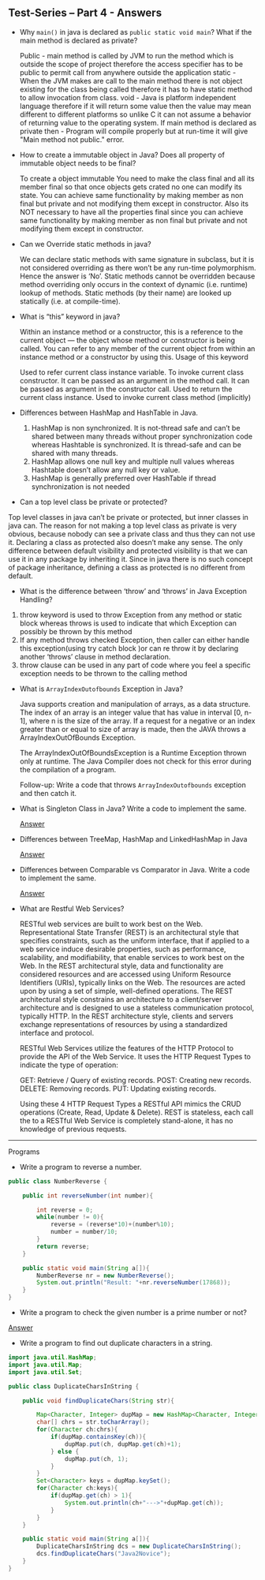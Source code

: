 Test-Series – Part 4 - Answers
---

- Why `main()` in java is declared as `public static void main`? What if the main method is declared as private?

  Public - main method is called by JVM to run the method which is outside the scope of project therefore the access specifier has to be public to permit call from anywhere outside the application static - When the JVM makes are call to the main method there is not object existing for the class being called therefore it has to have static method to allow invocation from class. void - Java is platform independent language therefore if it will return some value then the value may mean different to different platforms so unlike C it can not assume a behavior of returning value to the operating system. If main method is declared as private then - Program will compile properly but at run-time it will give "Main method not public." error.

- How to create a immutable object in Java? Does all property of immutable object needs to be final?

  To create a object immutable You need to make the class final and all its member final so that once objects gets crated no one can modify its state. You can achieve same functionality by making member as non final but private and not modifying them except in constructor. Also its NOT necessary to have all the properties final since you can achieve same functionality by making member as non final but private and not modifying them except in constructor.

- Can we Override static methods in java?

  We can declare static methods with same signature in subclass, but it is not considered overriding as there won’t be any run-time polymorphism. Hence the answer is ‘No’. Static methods cannot be overridden because method overriding only occurs in the context of dynamic (i.e. runtime) lookup of methods. Static methods (by their name) are looked up statically (i.e. at compile-time).

- What is “this” keyword in java?

  Within an instance method or a constructor, this is a reference to the current object — the object whose method or constructor is being called. You can refer to any member of the current object from within an instance method or a constructor by using this.
  Usage of this keyword

  Used to refer current class instance variable.
  To invoke current class constructor.
  It can be passed as an argument in the method call.
  It can be passed as argument in the constructor call.
  Used to return the current class instance.
  Used to invoke current class method (implicitly)

- Differences between HashMap and HashTable in Java.

  1. HashMap is non synchronized. It is not-thread safe and can’t be shared between many threads without proper synchronization code whereas Hashtable is synchronized. It is thread-safe and can be shared with many threads.
  2. HashMap allows one null key and multiple null values whereas Hashtable doesn’t allow any null key or value.
  3. HashMap is generally preferred over HashTable if thread synchronization is not needed  

- Can a top level class be private or protected?

Top level classes in java can’t be private or protected, but inner classes in java can. The reason for not making a top level class as private is very obvious, because nobody can see a private class and thus they can not use it. Declaring a class as protected also doesn’t make any sense. The only difference between default visibility and protected visibility is that we can use it in any package by inheriting it. Since in java there is no such concept of package inheritance, defining a class as protected is no different from default.

- What is the difference between ‘throw’ and ‘throws’ in Java Exception Handling?

 1. throw keyword is used to throw Exception from any method or static block whereas throws is used to indicate that which Exception can possibly be thrown by this method
 2. If any method throws checked Exception, then caller can either handle this exception(using try catch block )or can re throw it by declaring another ‘throws’ clause in method declaration.
 3. throw clause can be used in any part of code where you feel a specific exception needs to be thrown to the calling method  

- What is `ArrayIndexOutofbounds` Exception in Java?

  Java supports creation and manipulation of arrays, as a data structure. The index of an array is an integer value that has value in interval [0, n-1], where n is the size of the array. If a request for a negative or an index greater than or equal to size of array is made, then the JAVA throws a ArrayIndexOutOfBounds Exception.

  The ArrayIndexOutOfBoundsException is a Runtime Exception thrown only at runtime. The Java Compiler does not check for this error during the compilation of a program.

  Follow-up: Write a code that throws `ArrayIndexOutofbounds` exception and then catch it.

- What is Singleton Class in Java? Write a code to implement the same.

    [Answer](https://www.geeksforgeeks.org/singleton-class-java/)

- Differences between TreeMap, HashMap and LinkedHashMap in Java

  [Answer](https://www.geeksforgeeks.org/differences-treemap-hashmap-linkedhashmap-java/)

- Differences between Comparable vs Comparator in Java. Write a code to implement the same.

    [Answer](https://www.geeksforgeeks.org/comparable-vs-comparator-in-java/)

- What are Restful Web Services?

  RESTful web services are built to work best on the Web. Representational State Transfer (REST) is an architectural style that specifies constraints, such as the uniform interface, that if applied to a web service induce desirable properties, such as performance, scalability, and modifiability, that enable services to work best on the Web. In the REST architectural style, data and functionality are considered resources and are accessed using Uniform Resource Identifiers (URIs), typically links on the Web. The resources are acted upon by using a set of simple, well-defined operations. The REST architectural style constrains an architecture to a client/server architecture and is designed to use a stateless communication protocol, typically HTTP. In the REST architecture style, clients and servers exchange representations of resources by using a standardized interface and protocol.

  RESTful Web Services utilize the features of the HTTP Protocol to provide the API of the Web Service. It uses the HTTP Request Types to indicate the type of operation:

  GET: Retrieve / Query of existing records.
  POST: Creating new records.
  DELETE: Removing records.
  PUT: Updating existing records.

  Using these 4 HTTP Request Types a RESTful API mimics the CRUD operations (Create, Read, Update & Delete). REST is stateless, each call the to a RESTful Web Service is completely stand-alone, it has no knowledge of previous requests.

---

Programs

- Write a program to reverse a number.

```java
public class NumberReverse {

    public int reverseNumber(int number){

        int reverse = 0;
        while(number != 0){
            reverse = (reverse*10)+(number%10);
            number = number/10;
        }
        return reverse;
    }

    public static void main(String a[]){
        NumberReverse nr = new NumberReverse();
        System.out.println("Result: "+nr.reverseNumber(17868));
    }
}

```

- Write a program to check the given number is a prime number or not?

[Answer](https://github.com/a2ankitrai/2KX7/blob/master/Mathematics/Mathematics.md#prime-numbers)

- Write a program to find out duplicate characters in a string.

```java
import java.util.HashMap;
import java.util.Map;
import java.util.Set;

public class DuplicateCharsInString {

    public void findDuplicateChars(String str){

        Map<Character, Integer> dupMap = new HashMap<Character, Integer>();
        char[] chrs = str.toCharArray();
        for(Character ch:chrs){
            if(dupMap.containsKey(ch)){
                dupMap.put(ch, dupMap.get(ch)+1);
            } else {
                dupMap.put(ch, 1);
            }
        }
        Set<Character> keys = dupMap.keySet();
        for(Character ch:keys){
            if(dupMap.get(ch) > 1){
                System.out.println(ch+"--->"+dupMap.get(ch));
            }
        }
    }

    public static void main(String a[]){
        DuplicateCharsInString dcs = new DuplicateCharsInString();
        dcs.findDuplicateChars("Java2Novice");
    }
}
```
